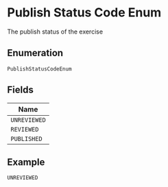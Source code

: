 
# Publish Status Code Enum

The publish status of the exercise

## Enumeration

`PublishStatusCodeEnum`

## Fields

| Name |
|  --- |
| `UNREVIEWED` |
| `REVIEWED` |
| `PUBLISHED` |

## Example

```
UNREVIEWED
```

